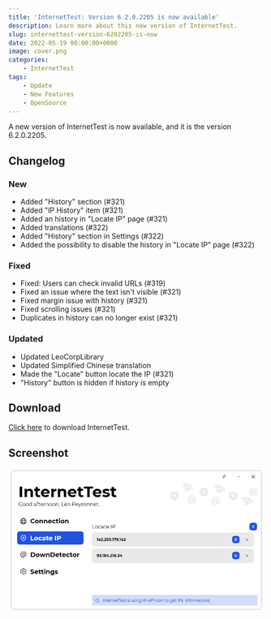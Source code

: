 ```yaml
---
title: 'InternetTest: Version 6.2.0.2205 is now available'
description: Learn more about this new version of InternetTest.
slug: internettest-version-6202205-is-now
date: 2022-05-19 00:00:00+0000
image: cover.png
categories:
    - InternetTest
tags:
    - Update
    - New Features
    - OpenSource
---
```

A new version of InternetTest is now available, and it is the version 6.2.0.2205.

## Changelog
### New
- Added "History" section (#321)
- Added "IP History" item (#321)
- Added an history in "Locate IP" page (#321)
- Added translations (#322)
- Added "History" section in Settings (#322)
- Added the possibility to disable the history in "Locate IP" page (#322)
### Fixed
- Fixed: Users can check invalid URLs (#319)
- Fixed an issue where the text isn't visible (#321)
- Fixed margin issue with history (#321)
- Fixed scrolling issues (#321)
- Duplicates in history can no longer exist (#321)
### Updated
- Updated LeoCorpLibrary
- Updated Simplified Chinese translation
- Made the "Locate" button locate the IP (#321)
- "History" button is hidden if history is empty


## Download

[Click here](http://tinyurl.com/DownloadInternetTest) to download InternetTest.

## Screenshot
![The new history section of the locate IP page of InternetTest](cover.png)